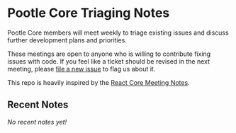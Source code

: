 # Pootle Core Triaging Notes

Pootle Core members will meet weekly to triage existing issues and discuss
further development plans and priorities.

These meetings are open to anyone who is willing to contribute fixing issues
with code. If you feel like a ticket should be revised in the next meeting,
please [file a new issue](https://github.com/translate/core-notes/issues/new) to
flag us about it.

This repo is heavily inspired by the [React Core Meeting
Notes](https://github.com/reactjs/core-notes).

## Recent Notes

_No recent notes yet!_
